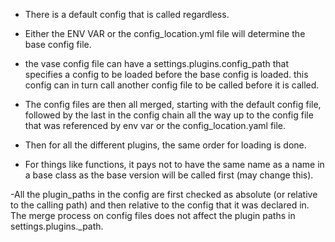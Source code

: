 - There is a default config that is called regardless.
- Either the ENV VAR or the config_location.yml file will determine the base config file.

- the vase config file can have a settings.plugins.config_path that specifies a config to be loaded before the base config is loaded. this config can in turn call another config file to be called before it is called.

- The config files are then all merged, starting with the default config file, followed by the last in the config chain all the way up to the config file that was referenced by env var or the config_location.yaml file.

- Then for all the different plugins, the same order for loading is done. 

- For things like functions, it pays not to have the same name as a name in a base class as the base version will be called first (may change this).

-All the plugin_paths in the config are first checked as absolute (or relative to the calling path) and then relative to the config that it was declared in. The merge process on config files does not affect the plugin paths in settings.plugins.<plugin>_path.

